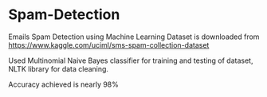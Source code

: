 # Spam-Detection
Emails Spam Detection using Machine Learning
Dataset is downloaded from https://www.kaggle.com/uciml/sms-spam-collection-dataset

Used Multinomial Naive Bayes classifier for training and testing of dataset, NLTK library for data cleaning.

Accuracy achieved is nearly 98%
